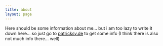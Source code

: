 ```yaml
---
title: about
layout: page
---
```


Here should be some information about me… but i am too lazy to write it down here… so just go to 
[patricksy.de](http://patricksy.de) to get some info (I think there is also not much info there… well)
